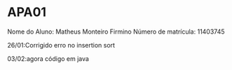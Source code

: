 # APA01
Nome do Aluno: Matheus Monteiro Firmino
Número de matrícula: 11403745

26/01:Corrigido erro no insertion sort

03/02:agora código em java
